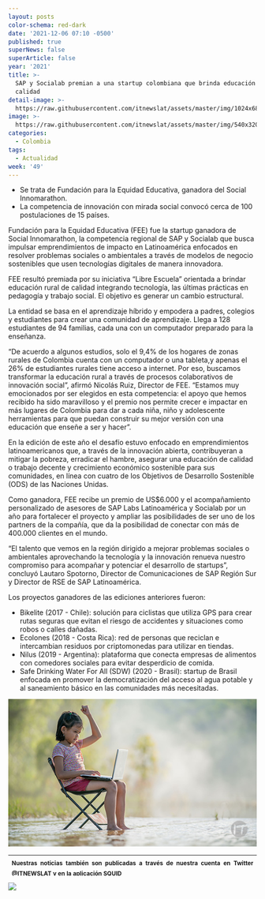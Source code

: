 ```yaml
---
layout: posts
color-schema: red-dark
date: '2021-12-06 07:10 -0500'
published: true
superNews: false
superArticle: false
year: '2021'
title: >-
  SAP y Socialab premian a una startup colombiana que brinda educación rural de
  calidad
detail-image: >-
  https://raw.githubusercontent.com/itnewslat/assets/master/img/1024x680/educacion-infantil-g.jpg
image: >-
  https://raw.githubusercontent.com/itnewslat/assets/master/img/540x320/educacion-infantil-p.jpg
categories:
  - Colombia
tags:
  - Actualidad
week: '49'
---
```

- Se trata de Fundación para la Equidad Educativa, ganadora del Social Innomarathon.
- La competencia de innovación con mirada social convocó cerca de 100 postulaciones de 15 países.


Fundación para la Equidad Educativa (FEE) fue la startup ganadora de Social Innomarathon, la competencia regional de SAP y Socialab que busca impulsar emprendimientos de impacto en Latinoamérica enfocados en resolver problemas sociales o ambientales a través de modelos de negocio sostenibles que usen tecnologías digitales de manera innovadora.
 
FEE resultó premiada por su iniciativa “Libre Escuela” orientada a brindar educación rural de calidad integrando tecnología, las últimas prácticas en pedagogía y trabajo social. El objetivo es generar un cambio estructural.
 
La entidad se basa en el aprendizaje híbrido y empodera a padres, colegios y estudiantes para crear una comunidad de aprendizaje. Llega a 128 estudiantes de 94 familias, cada una con un computador preparado para la enseñanza.
 
“De acuerdo a algunos estudios, solo el 9,4% de los hogares de zonas rurales de Colombia cuenta con un computador o una tableta,y apenas el 26% de estudiantes rurales tiene acceso a internet. Por eso, buscamos transformar la educación rural a través de procesos colaborativos de innovación social”, afirmó Nicolás Ruiz, Director de FEE. “Estamos muy emocionados por ser elegidos en esta competencia: el apoyo que hemos recibido ha sido maravilloso y el premio nos permite crecer e impactar en más lugares de Colombia para dar a cada niña, niño y adolescente herramientas para que puedan construir su mejor versión con una educación que enseñe a ser y hacer”.
 
En la edición de este año el desafío estuvo enfocado en emprendimientos latinoamericanos que, a través de la innovación abierta, contribuyeran a mitigar la pobreza, erradicar el hambre, asegurar una educación de calidad o trabajo decente y crecimiento económico sostenible para sus comunidades, en línea con cuatro de los Objetivos de Desarrollo Sostenible (ODS) de las Naciones Unidas.
 
Como ganadora, FEE recibe un premio de US$6.000 y el acompañamiento personalizado de asesores de SAP Labs Latinoamérica y Socialab por un año para fortalecer el proyecto y ampliar las posibilidades de ser uno de los partners de la compañía, que da la posibilidad de conectar con más de 400.000 clientes en el mundo.
 
“El talento que vemos en la región dirigido a mejorar problemas sociales o ambientales aprovechando la tecnología y la innovación renueva nuestro compromiso para acompañar y potenciar el desarrollo de startups”, concluyó Lautaro Spotorno, Director de Comunicaciones de SAP Región Sur y Director de RSE de SAP Latinoamérica.
 
Los proyectos ganadores de las ediciones anteriores fueron:

- Bikelite (2017 - Chile): solución para ciclistas que utiliza GPS para crear rutas seguras que evitan el riesgo de accidentes y situaciones como robos o calles dañadas.
- Ecolones (2018 - Costa Rica): red de personas que reciclan e intercambian residuos por criptomonedas para utilizar en tiendas.
- Nilus (2019 - Argentina): plataforma que conecta empresas de alimentos con comedores sociales para evitar desperdicio de comida.
- Safe Drinking Water For All (SDW) (2020 - Brasil): startup de Brasil enfocada en promover la democratización del acceso al agua potable y al saneamiento básico en las comunidades más necesitadas.
 
![](https://raw.githubusercontent.com/itnewslat/assets/master/img/540x320/educacion-infantil-p.jpg)

<table style="height: 42px;" width="569">
<tbody>
<tr>
<td style="text-align: justify;"><sub><strong>Nuestras noticias también son publicadas a través de nuestra cuenta en Twitter <a href="https://twitter.com/itnewslat?lang=es">@ITNEWSLAT</a> y en la aplicación <a href="https://squidapp.co/en/">SQUID</a></strong></sub></td>
</tr>
</tbody>
</table>

<img src="https://tracker.metricool.com/c3po.jpg?hash=56f88a41e39ab42c063cc51676587a04"/>